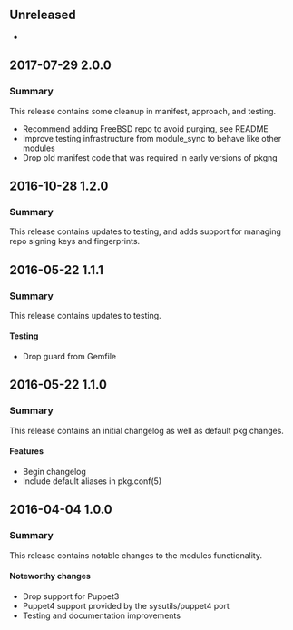 ## Unreleased
 - 

## 2017-07-29 2.0.0
### Summary
This release contains some cleanup in manifest, approach, and testing.

* Recommend adding FreeBSD repo to avoid purging, see README
* Improve testing infrastructure from module_sync to behave like other modules
* Drop old manifest code that was required in early versions of pkgng

## 2016-10-28 1.2.0
### Summary
This release contains updates to testing, and adds support for managing repo
signing keys and fingerprints.


## 2016-05-22 1.1.1
### Summary
This release contains updates to testing.

#### Testing
 - Drop guard from Gemfile

## 2016-05-22 1.1.0
### Summary
This release contains an initial changelog as well as default pkg changes.

#### Features
  - Begin changelog
  - Include default aliases in pkg.conf(5)

## 2016-04-04 1.0.0
### Summary
This release contains notable changes to the modules functionality.

#### Noteworthy changes
  - Drop support for Puppet3
  - Puppet4 support provided by the sysutils/puppet4 port
  - Testing and documentation improvements
